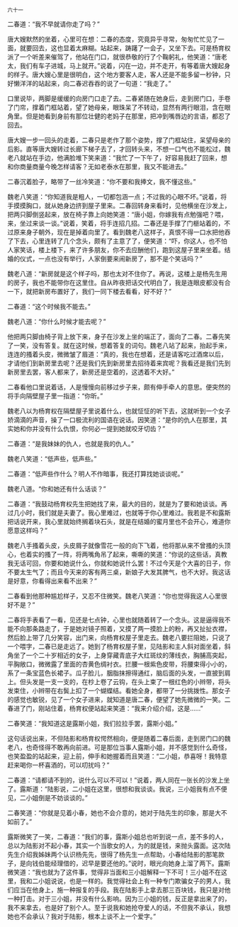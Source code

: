     六十一 

   二春道：“我不早就请你走了吗？”

   唐大嫂默然的坐着，心里可在想：二春的态度，究竟异乎寻常，匆匆忙忙见了一面，就要回去，这也显着太麻糊。站起来，踌躇了一会子，又坐下去。可是杨育权派了一个听差来催驾了，他站在门口，就很恭敬的行了个鞠躬礼，他笑道：“唐老太，我们有车子进城，马上就开。”说着，闪在一边，并不走开，有等着唐大嫂起身的样子。唐大嫂心里是很明白，这个地方要客人走，客人还是不能多留一秒钟，只好懒洋洋的站起来，向二春迟吞吞的说了一句道：“我走了。”

   口里说毕，两脚是缓缓的向房门口走了去。二春紧随在她身后，走到房门口，手卷了门帘，撑着门框站着，望了她母亲，眼珠呆了不转动，显然有两行眼泪，含在眼角里。但是她看到身前有那位壮健的老妈子在那里，把冲到嘴唇边的言语，都忍了回去。

   唐大嫂一步一回头的走着，二春只是老作了那个姿势，撑了门框站住，呆望母亲的后影。直等唐大嫂转过长廊下梯子去了，才回转头来，不想一口气也不能松过，魏老八就站在手边，他满脸堆下笑来道：“我忙了一下午了，好容易我赶了回来，想和你商量商量今晚怎样请客？无如老泰水在那里，我又不能进去。”

   二春沉着脸子，略带了一丝冷笑道：“你不要和我捧文，我不懂这些。”

   魏老八笑道：“你知道我是粗人，一切都包涵一点；不过我的心眼不坏。”说着，将手摸摸胸口，就从她身边挤到屋子里来。二春回转身来看时，见他横坐在沙发上，把两只脚倒竖起来，放在椅子靠上向她笑道：“唐小姐，你嫁我有点勉强吧？喂，来，坐过来谈一谈。”说着，笑着，将手连招几招。二春还是手撑了门榧站着的，不过原来身子朝外，现在是掉着向里了。看到魏老八这样子，真恨不得一口水把他吞了下去，心里连转了几个念头，颇有了主意了了，便笑道：“吓，你这人，也不怕人家笑话，楼上楼下，来了许多朋友，你不去应酬他们，跑到这屋子里来坐着。结婚的仪式，一点也没有举行，人家倒要来闹新房了，那不是个笑话吗？”

   魏老八道：“新房就是这个样子吗，那也太对不住你了。再说，这楼上是杨先生用的房子，我也不能带你在这里住。自从昨夜把话交代明白了，我是连眼皮都没有合一下，就把新房布置好了，我们一同下楼去看看，好不好？”

   二春道：“这个时候我不能去。”

   魏老八道：“你什么时候才能去呢？”

   他把两只脚由椅子背上放下来，身子在沙发上坐的端正了，面向了二春。二春先笑了一笑，没有答复。就在这时候，想着答复的词句。魏老八站了起来，抬起手来，连连的搔着头皮，微微皱了眉道：“真的，我也在想着，还是请客吃过酒席以后，才请他们到新房里去呢？还是我们先到新房里去招待着来宾呢？我看还是我们先到新房里去罢，客人都来了，新房还是空着的，这透着不大好。”

   二春看他口里说着话，人是慢慢向前移过步子来，颇有伸手牵人的意思。便突然的将手向隔壁屋子里一指道：“你昕。”

   魏老八以为杨育权在隔壁屋子里说着什么，也就怔怔的听下去，这就听到一个女子娇滴滴的声音，操了一口极流利的国语在说话。因笑道：“是你的仇人在那里，其实她和你并没有什么仇恨，你何必一提到她就咬牙切齿？”

   二春道：“是我妹妹的仇人，也就是我的仇人。”

   魏老八笑道：“低声些，低声些。”

   二春道：“低声些作什么？明人不作暗事，我还打算找她谈谈呢。”

   魏老八道。“你和她还有什么话谈？”

   二春道：“我鼓动杨育权先生把她找了来，最大的目的，就是为了要和她谈谈。再过几小时，我们就是夫妻了。我心里难过，也就等于你心里难过。我若是不和露斯把话说开来，我心里就始终搁着块石头，就是在结婚的蜜月里也不会开心，难道你愿意这样吗？”

   魏老八手搔着头皮，头皮屑子就像雪花一般的向下飞着，他将那从来不曾搔的头顶心，也着实的搔了一阵，将两嘴角吊了起来，嘶嘶的笑道：“你说的这些话，真教我无话可回，你要和她说什么，你就和她说什么罢！不过今天是个大喜的日子，你不要太生气了；而且今天来的客有两三桌，新娘子大发其脾气，也不大好。我这话是好意，你看得出来看不出来？”

   二春看到他那种尴尬样子，又忍不住微笑。魏老八笑道：“你也觉得我这人心里很好不是？”

   二春将手表看了一看，见还是七点钟，心里也就随着转了一个念头。这是逼得我不能不向那条路走了，于是她对镜子照着，又摸了两一摸脸上的粉，再又扯扯衣襟，然后脸上带了几分笑容，出门来，向杨育权屋子里走去。魏老八要拦阻她，只说了一个喂字，二春已是走远了。她到了杨育权屋子里，见陆影和主人斜对面坐着，斜角坐了一个二十岁相近的女子，上身穿藏青底子大红斑纹的薄线衣，胸脯高突起，平胸敞口，微微露了里面的杏黄色绸衬衣。拦腰一根紫色皮带，将腰束得小小的，系了一条宝蓝色长裙子。瓜子脸儿，胭脂抹擦得通红，脑后面的头发，一直披到肩上。但头发是一支一支的，在杪上卷了云钩，在头上束了一根红色的小辫带，将头发束住，小辫带在右鬓上扣了一个蝴蝶结。看她全身，都带了一分挑拨性。那女子的感觉也敏锐，见了一个女子进来，就知道是唐二春，便望了她先微微的一笑。二春进了门，刚站住着，杨育权便站起来笑道：“我来介绍介绍，这是……”

   二春笑道：“我知道这是露斯小姐，我们拉拉手罢，露斯小姐。”

   这句话说出来，不但陆影和杨育权愕然相向，便是随着二春后面，走到房门口的魏老八，也奇怪得不敢再向前进。可是那位当事人露斯小姐，并不感觉到什么奇怪，也笑盈盈的站起来，迎上前，伸手和她握着而且笑道：“二小姐，恭喜呀！我特意赶来喝你一杯喜酒的，可以叨扰吗？”

   二春道：“请都请不到的，说什么可以不可以！”说着，两人同在一张长的沙发上坐了。露斯道：“陆影说，二小姐在这里，很想和我谈谈。我说，三小姐我有点不便见，二小姐倒是不妨谈谈的。”

   二春笑道：“你就是见着小春，她也不会介意的，她对于陆先生的印象，那是大不如前了。”

   露斯微笑了一笑，二春道：“我们的事，露斯小姐总也听到说一点，差不多的人，总以为陆影对不起小春，其实一个当歌女的人，为的就是钱，来抛头露面。这次陆先生介绍我姊妹两个认识杨先先，很得了杨先生一点帮助，小春给陆影的那笔款子，是向钱伯能经理借的，迟早是要还他的。”说时，眼光向她身上溜了两下。露斯微笑道：“我也就为了这件事，觉得非当面和三小姐解释一下不可！三小姐不在这里，我和二小姐说说，也是一样的。我觉得社会上有一种专门欺骗女子的男人，我们应当在他身上，施一种报复的手段。我在陆影手上拿去那三百块钱，我只是对他一种打击。对于三小姐，并没有什么影响。因为三小姐的钱，反正是拿出来了的，我不来拿去，也是好了别个人。至于说我和她抢夺爱人的话，不但我不承认，我想她也不会承认？我对于陆影，根本上谈不上一个爱字。”

